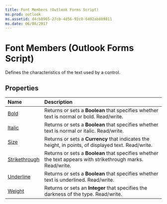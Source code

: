 ```yaml
---
title: Font Members (Outlook Forms Script)
ms.prod: outlook
ms.assetid: d4cb0965-27cb-4d56-92c0-6492ab889811
ms.date: 06/08/2017
---
```



# Font Members (Outlook Forms Script)

Defines the characteristics of the text used by a control.


## Properties



|**Name**|**Description**|
|:-----|:-----|
| [Bold](font-bold-property-outlook-forms-script.md)|Returns or sets a **Boolean** that specifies whether text is normal or bold. Read/write.|
| [Italic](font-italic-property-outlook-forms-script.md)|Returns or sets a **Boolean** that specifies whether text is normal or italic. Read/write.|
| [Size](font-size-property-outlook-forms-script.md)|Returns or sets a **Currency** that indicates the height, in points, of displayed text. Read/write.|
| [Strikethrough](font-strikethrough-property-outlook-forms-script.md)|Returns or sets a **Boolean** that specifies whether the text appears with strikethrough marks. Read/write.|
| [Underline](font-underline-property-outlook-forms-script.md)|Returns or sets a **Boolean** that specifies whether text is underlined. Read/write.|
| [Weight](font-weight-property-outlook-forms-script.md)|Returns or sets an **Integer** that specifies the darkness of the type. Read/write.|



